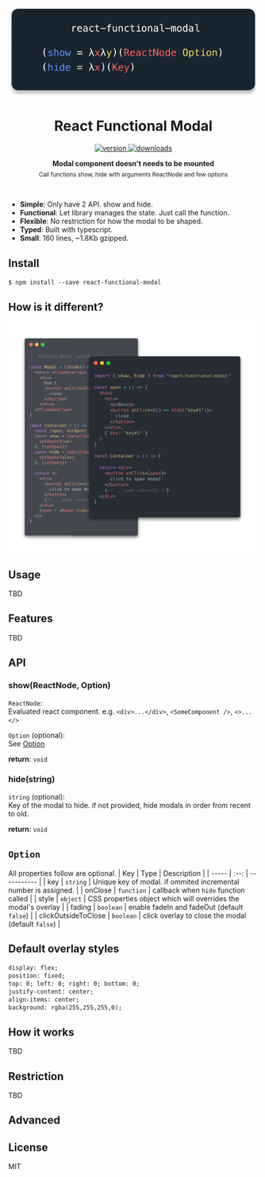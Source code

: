 <p align="center">
  <img src="https://github.com/minidonut/react-functional-modal/raw/master/docs/logo.png" alt="logo" width="600" />
</p>

<h1 align="center">React Functional Modal</h1>

<p align="center">
  <a href="https://npmjs.org/package/react-functional-modal">
    <img src="https://img.shields.io/npm/v/react-functional-modal.svg" alt="version" />
  </a>
  <a href="https://npmjs.org/package/react-functional-modal">
    <img src="https://img.shields.io/npm/dm/react-functional-modal.svg" alt="downloads" />
  </a>
</p>

<p align="center">
  <b>Modal component doesn't needs to be mounted</b></br>
  <sub>Call functions show, hide with arguments ReactNode and few options</sub>
</p>

<br />

- **Simple**: Only have 2 API. show and hide.
- **Functional**: Let library manages the state. Just call the function.
- **Flexible**: No restriction for how the modal to be shaped.
- **Typed**: Built with typescript.
- **Small**: 160 lines, ~1.8Kb gzipped.

## Install

``` shell
$ npm install --save react-functional-modal
```

## How is it different?
![comparison](https://github.com/minidonut/react-functional-modal/raw/master/docs/old-and-new.png)

## Usage
TBD

## Features
TBD

## API
### show(ReactNode, Option)
`ReactNode`: <br>
Evaluated react component. e.g. `<div>...</div>`, `<SomeComponent />`, `<>...</>`

`Option` (optional): <br>
See [Option](https://github.com/minidonut/react-functional-modal#option) <br>

**return**: `void`

### hide(string)
`string` (optional): <br>
Key of the modal to hide. if not provided, hide modals in order from recent to old. <br>

**return**: `void`


## `Option`
All properties follow are optional.
| Key | Type | Description |
| ----- | :--: | ----------- |
| key | `string` | Unique key of modal. if ommited incremental number is assigned. |
| onClose | `function` | callback when `hide` function called |
| style | `object` | CSS properties object which will overrides the modal's overlay |
| fading | `boolean` | enable fadeIn and fadeOut (default `false`) |
| clickOutsideToClose | `boolean` | click overlay to close the modal (default `false`) |

## Default overlay styles
```
display: flex;
position: fixed;
top: 0; left: 0; right: 0; bottom: 0;
justify-content: center;
align-items: center;
background: rgba(255,255,255,0);
```


## How it works
TBD

## Restriction
TBD


## Advanced


## License
MIT
